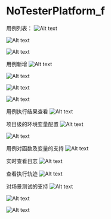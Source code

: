 # NoTesterPlatform_f

用例列表：
![Alt text](https://github.com/xzh666/NoTesterPlatform_f/raw/master/Screenshots/用例管理-列表1.png)

![Alt text](https://github.com/xzh666/NoTesterPlatform_f/raw/master/Screenshots/用例管理-列表2.png)

![Alt text](https://github.com/xzh666/NoTesterPlatform_f/raw/master/Screenshots/用例管理-列表3.png)

用例新增
![Alt text](https://github.com/xzh666/NoTesterPlatform_f/raw/master/Screenshots/用例管理-新增1.png)

![Alt text](https://github.com/xzh666/NoTesterPlatform_f/raw/master/Screenshots/用例管理-新增2.png)

![Alt text](https://github.com/xzh666/NoTesterPlatform_f/raw/master/Screenshots/用例管理-新增3.png)

![Alt text](https://github.com/xzh666/NoTesterPlatform_f/raw/master/Screenshots/用例管理-新增4.png)


用例执行结果查看
![Alt text](https://github.com/xzh666/NoTesterPlatform_f/raw/master/Screenshots/用例管理-查看用例结果详情.png)


项目级的环境变量配置
![Alt text](https://github.com/xzh666/NoTesterPlatform_f/raw/master/Screenshots/用例管理-环境变量配置1.png)

![Alt text](https://github.com/xzh666/NoTesterPlatform_f/raw/master/Screenshots/用例管理-环境变量配置2.png)


用例对函数及变量的支持
![Alt text](https://github.com/xzh666/NoTesterPlatform_f/raw/master/Screenshots/用例管理-对函数及变量的支持.png)


实时查看日志
![Alt text](https://github.com/xzh666/NoTesterPlatform_f/raw/master/Screenshots/查看日志.png)


查看执行轨迹
![Alt text](https://github.com/xzh666/NoTesterPlatform_f/raw/master/Screenshots/执行轨迹1.png)


对场景测试的支持
![Alt text](https://github.com/xzh666/NoTesterPlatform_f/raw/master/Screenshots/场景测试1.png)


![Alt text](https://github.com/xzh666/NoTesterPlatform_f/raw/master/Screenshots/场景测试2.png)


![Alt text](https://github.com/xzh666/NoTesterPlatform_f/raw/master/Screenshots/场景测试3.png)







